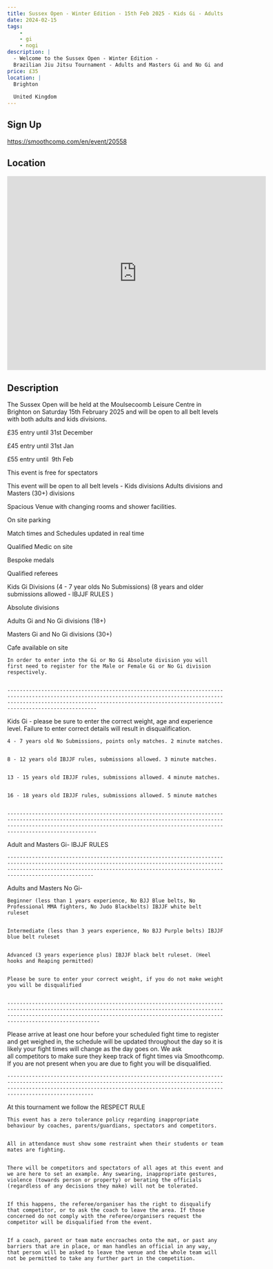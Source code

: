 ```yaml
---
title: Sussex Open - Winter Edition - 15th Feb 2025 - Kids Gi - Adults and Masters Gi and No Gi
date: 2024-02-15
tags:
    - 
    - gi 
    - nogi 
description: |
  - Welcome to the Sussex Open - Winter Edition -
  Brazilian Jiu Jitsu Tournament - Adults and Masters Gi and No Gi and Kids Gi divisions
price: £35
location: |
  Brighton
                                        
  United Kingdom
---
```

## Sign Up
https://smoothcomp.com/en/event/20558

## Location
<iframe src="https://www.google.com/maps/embed?pb=!1m18!1m12!1m3!1d12345.6789!2d-0.1042840!3d50.8520417!2m3!1f0!2f0!3f0!3m2!1i1024!2i768!4f13.1!3m3!1m2!1s0x0%3A0x0!2z50.8520417!5e0!3m2!1sen!2sus!4v1234567890" width="600" height="450" style="border:0;" allowfullscreen="" loading="lazy"></iframe>

## Description
The Sussex Open will be held at the Moulsecoomb Leisure Centre in Brighton on Saturday 15th February 2025 and will be open to all belt levels with both adults and kids divisions.


£35 entry until 31st December 


£45 entry until 31st Jan


£55 entry until  9th Feb


This event is free for spectators


This event will be open to all belt levels - Kids divisions Adults divisions and Masters (30+) divisions 


Spacious Venue with changing rooms and shower facilities.


On site parking


Match times and Schedules updated in real time


Qualified Medic on site


Bespoke medals


Qualified referees


Kids Gi Divisions (4 - 7 year olds No Submissions) (8 years and older submissions allowed - IBJJF RULES )


Absolute divisions 


Adults Gi and No Gi divisions (18+)  


Masters Gi and No Gi divisions (30+) 


Cafe available on site 


    In order to enter into the Gi or No Gi Absolute division you will first need to register for the Male or Female Gi or No Gi division respectively.
  

    -----------------------------------------------------------------------------------------------------------------------------------------------------------------------------------------------------------------------------------------------
  

Kids Gi - please be sure to enter the correct weight, age and experience level. Failure to enter correct details will result in disqualification.
  

    4 - 7 years old No Submissions, points only matches. 2 minute matches.
  

    8 - 12 years old IBJJF rules, submissions allowed. 3 minute matches.
  

    13 - 15 years old IBJJF rules, submissions allowed. 4 minute matches.
  

    16 - 18 years old IBJJF rules, submissions allowed. 5 minute matches 
  

    -----------------------------------------------------------------------------------------------------------------------------------------------------------------------------------------------------------------------------------------------
  

Adult and Masters Gi- IBJJF RULES
  

    ----------------------------------------------------------------------------------------------------------------------------------------------------------------------------------------------------------------------------------------------
  

Adults and Masters No Gi-


    Beginner (less than 1 years experience, No BJJ Blue belts, No Professional MMA fighters, No Judo Blackbelts) IBJJF white belt ruleset
  

    Intermediate (less than 3 years experience, No BJJ Purple belts) IBJJF blue belt ruleset
  

    Advanced (3 years experience plus) IBJJF black belt ruleset. (Heel hooks and Reaping permitted) 
  

    Please be sure to enter your correct weight, if you do not make weight you will be disqualified
  

    ------------------------------------------------------------------------------------------------------------------------------------------------------------------------------------------------------------------------------------------------
  

Please arrive at least one hour before your scheduled fight time to register and get weighed in, the schedule will be updated throughout the day so it is likely your fight times will change as the day goes on. We ask all competitors to make sure they keep track of fight times via Smoothcomp. If you are not present when you are due to fight you will be disqualified.


    ----------------------------------------------------------------------------------------------------------------------------------------------------------------------------------------------------------------------------------------------
  

At this tournament we follow the RESPECT RULE


    This event has a zero tolerance policy regarding inappropriate behaviour by coaches, parents/guardians, spectators and competitors.
  

    All in attendance must show some restraint when their students or team mates are fighting.
  

    There will be competitors and spectators of all ages at this event and we are here to set an example. Any swearing, inappropriate gestures, violence (towards person or property) or berating the officials (regardless of any decisions they make) will not be tolerated.
  

    If this happens, the referee/organiser has the right to disqualify that competitor, or to ask the coach to leave the area. If those concerned do not comply with the referee/organisers request the competitor will be disqualified from the event.
  

    If a coach, parent or team mate encroaches onto the mat, or past any barriers that are in place, or man handles an official in any way, that person will be asked to leave the venue and the whole team will not be permitted to take any further part in the competition.